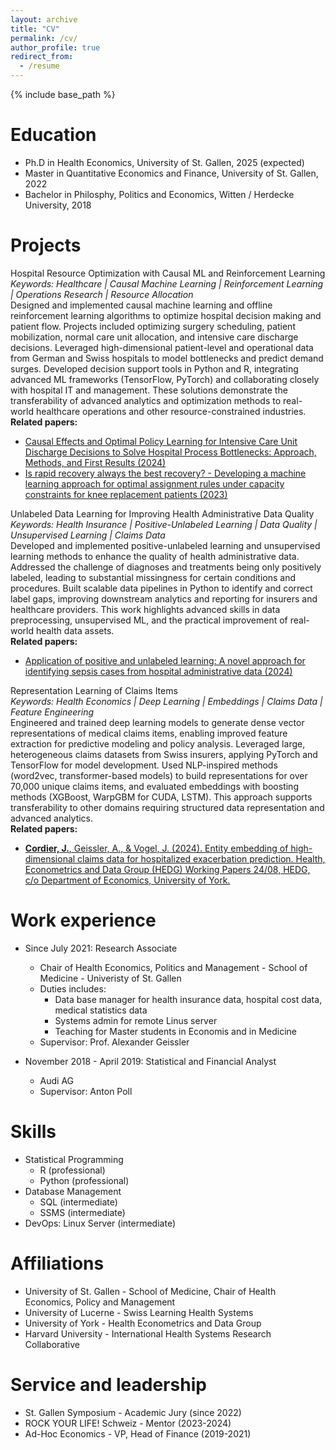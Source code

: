 ```yaml
---
layout: archive
title: "CV"
permalink: /cv/
author_profile: true
redirect_from:
  - /resume
---
```


{% include base_path %}

Education
======
* Ph.D in Health Economics, University of St. Gallen, 2025 (expected)
* Master in Quantitative Economics and Finance, University of St. Gallen, 2022
* Bachelor in Philosphy, Politics and Economics, Witten / Herdecke University, 2018

Projects 
======

Hospital Resource Optimization with Causal ML and Reinforcement Learning  
*Keywords: Healthcare | Causal Machine Learning | Reinforcement Learning | Operations Research | Resource Allocation*  
Designed and implemented causal machine learning and offline reinforcement learning algorithms to optimize hospital decision making and patient flow. Projects included optimizing surgery scheduling, patient mobilization, normal care unit allocation, and intensive care discharge decisions. Leveraged high-dimensional patient-level and operational data from German and Swiss hospitals to model bottlenecks and predict demand surges. Developed decision support tools in Python and R, integrating advanced ML frameworks (TensorFlow, PyTorch) and collaborating closely with hospital IT and management. These solutions demonstrate the transferability of advanced analytics and optimization methods to real-world healthcare operations and other resource-constrained industries.  
**Related papers:**  
- [Causal Effects and Optimal Policy Learning for Intensive Care Unit Discharge Decisions to Solve Hospital Process Bottlenecks: Approach, Methods, and First Results (2024)](https://hdl.handle.net/10419/308439)  
- [Is rapid recovery always the best recovery? - Developing a machine learning approach for optimal assignment rules under capacity constraints for knee replacement patients (2023)](https://www.york.ac.uk/media/economics/documents/hedg/workingpapers/2023/2308.pdf)

Unlabeled Data Learning for Improving Health Administrative Data Quality  
*Keywords: Health Insurance | Positive-Unlabeled Learning | Data Quality | Unsupervised Learning | Claims Data*  
Developed and implemented positive-unlabeled learning and unsupervised learning methods to enhance the quality of health administrative data. Addressed the challenge of diagnoses and treatments being only positively labeled, leading to substantial missingness for certain conditions and procedures. Built scalable data pipelines in Python to identify and correct label gaps, improving downstream analytics and reporting for insurers and healthcare providers. This work highlights advanced skills in data preprocessing, unsupervised ML, and the practical improvement of real-world health data assets.  
**Related papers:**  
- [Application of positive and unlabeled learning: A novel approach for identifying sepsis cases from hospital administrative data (2024)](https://www.econstor.eu/bitstream/10419/300110/1/wps-2024-02.pdf)

Representation Learning of Claims Items  
*Keywords: Health Economics | Deep Learning | Embeddings | Claims Data | Feature Engineering*  
Engineered and trained deep learning models to generate dense vector representations of medical claims items, enabling improved feature extraction for predictive modeling and policy analysis. Leveraged large, heterogeneous claims datasets from Swiss insurers, applying PyTorch and TensorFlow for model development. Used NLP-inspired methods (word2vec, transformer-based models) to build representations for over 70,000 unique claims items, and evaluated embeddings with boosting methods (XGBoost, WarpGBM for CUDA, LSTM). This approach supports transferability to other domains requiring structured data representation and advanced analytics.  
**Related papers:**
- [**Cordier, J.**, Geissler, A., & Vogel, J. (2024). Entity embedding of high-dimensional claims data for hospitalized exacerbation prediction. Health, Econometrics and Data Group (HEDG) Working Papers 24/08, HEDG, c/o Department of Economics, University of York.](https://www.york.ac.uk/media/economics/documents/hedg/workingpapers/2024/2409.pdf)

Work experience
======
* Since July 2021: Research Associate
  * Chair of Health Economics, Politics and Management - School of Medicine - Univeristy of St. Gallen
  * Duties includes:
    * Data base manager for health insurance data, hospital cost data, medical statistics data
    * Systems admin for remote Linus server
    * Teaching for Master students in Economis and in Medicine 
  * Supervisor: Prof. Alexander Geissler
    

* November 2018 - April 2019: Statistical and Financial Analyst
  * Audi AG
  * Supervisor: Anton Poll

Skills
======
* Statistical Programming
  * R (professional)
  * Python (professional)
* Database Management
  * SQL (intermediate)
  * SSMS (intermediate)
* DevOps: Linux Server (intermediate)


Affiliations
======
* University of St. Gallen - School of Medicine, Chair of Health Economics, Policy and Management
* University of Lucerne - Swiss Learning Health Systems
* University of York - Health Econometrics and Data Group
* Harvard University - International Health Systems Research Collaborative

Service and leadership
======
* St. Gallen Symposium - Academic Jury (since 2022)
* ROCK YOUR LIFE! Schweiz - Mentor (2023-2024)
* Ad-Hoc Economics - VP, Head of Finance (2019-2021)
